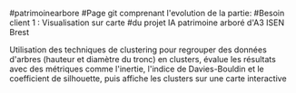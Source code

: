 #patrimoinearbore
#Page git comprenant l'evolution de la partie: 
#Besoin client 1 : Visualisation sur carte 
#du projet IA patrimoine arboré d'A3 ISEN Brest

Utilisation des techniques de clustering pour regrouper des données d'arbres (hauteur et diamètre du tronc) en clusters, évalue les résultats avec des métriques comme l'inertie, l'indice de Davies-Bouldin et le coefficient de silhouette, puis affiche les clusters sur une carte interactive

